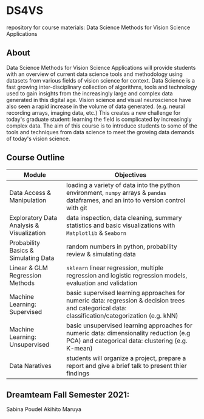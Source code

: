 # DS4VS
repository for course materials: Data Science Methods for Vision Science Applications

## About

Data Science Methods for Vision Science Applications will provide students with an overview of current data science tools and methodology using datasets from various fields of vision science for context. 
Data Science is a fast growing inter-disciplinary collection of algorithms, tools and technology used to gain insights from the increasingly large and complex data generated in this digital age. Vision science and visual neuroscience have also seen a rapid increase in the volume of data generated. (e.g. neural recording arrays, imaging data, etc.) This creates a new challenge for today's graduate student: learning the field is complicated by increasingly complex data. The aim of this course is to introduce students to some of the tools and techniques from data science to meet the growing data demands of today's vision science.

## Course Outline

| **Module**                                | **Objectives**                                                                                                                                    |
|-------------------------------------------|---------------------------------------------------------------------------------------------------------------------------------------------------|
|         Data Access & Manipulation        | loading a variety of data into the python environment,  `numpy` arrays & `pandas` dataframes, and an into to  version control with git            |
| Exploratory Data Analysis & Visualization | data inspection, data cleaning, summary statistics and basic visualizations with `Matplotlib` & `Seaborn`                                         |
|    Probability Basics & Simulating Data   | random numbers in python, probability review & simulating data                                                                                    |
|      Linear & GLM Regression Methods      | `sklearn` linear regression, multiple regression and logistic regression models, evaluation and validation                                        |
|        Machine Learning: Supervised       | basic supervised learning approaches for numeric data: regression & decision trees and categorical data: classification/categorization (e.g. kNN) |
|       Machine Learning: Unsupervised      | basic unsupervised learning approaches for numeric data: dimensionality reduction (e.g PCA) and categorical data: clustering (e.g. K-mean)        |
|               Data Naratives              | students will organize a project, prepare a report and give a brief talk to present thier findings                                                |

## Dreamteam Fall Semester 2021:
Sabina Poudel
Akihito Maruya